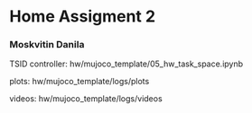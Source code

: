 # Home Assigment 2

### Moskvitin Danila

TSID controller: hw/mujoco_template/05_hw_task_space.ipynb

plots: hw/mujoco_template/logs/plots

videos: hw/mujoco_template/logs/videos
